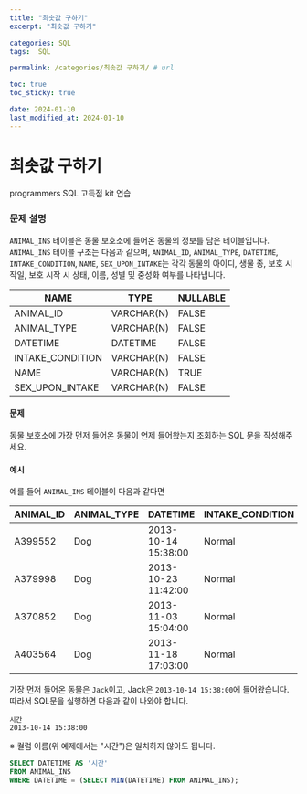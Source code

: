```yaml
---
title: "최솟값 구하기"
excerpt: "최솟값 구하기"

categories: SQL
tags:  SQL

permalink: /categories/최솟값 구하기/ # url

toc: true
toc_sticky: true

date: 2024-01-10
last_modified_at: 2024-01-10
---
```


# 최솟값 구하기

programmers SQL 고득점 kit 연습

### 문제 설명

`ANIMAL_INS` 테이블은 동물 보호소에 들어온 동물의 정보를 담은 테이블입니다. `ANIMAL_INS` 테이블 구조는 다음과 같으며, `ANIMAL_ID`, `ANIMAL_TYPE`, `DATETIME`, `INTAKE_CONDITION`, `NAME`, `SEX_UPON_INTAKE`는 각각 동물의 아이디, 생물 종, 보호 시작일, 보호 시작 시 상태, 이름, 성별 및 중성화 여부를 나타냅니다.

| NAME             | TYPE       | NULLABLE |
|------------------|------------|----------|
| ANIMAL_ID        | VARCHAR(N) | FALSE    |
| ANIMAL_TYPE      | VARCHAR(N) | FALSE    |
| DATETIME         | DATETIME   | FALSE    |
| INTAKE_CONDITION | VARCHAR(N) | FALSE    |
| NAME             | VARCHAR(N) | TRUE     |
| SEX_UPON_INTAKE  | VARCHAR(N) | FALSE    |

#### 문제

동물 보호소에 가장 먼저 들어온 동물이 언제 들어왔는지 조회하는 SQL 문을 작성해주세요.

#### 예시

예를 들어 `ANIMAL_INS` 테이블이 다음과 같다면

| ANIMAL_ID | ANIMAL_TYPE | DATETIME            | INTAKE_CONDITION | NAME     | SEX_UPON_INTAKE |
|-----------|-------------|---------------------|------------------|----------|-----------------|
| A399552   | Dog         | 2013-10-14 15:38:00 | Normal           | Jack     | Neutered Male   |
| A379998   | Dog         | 2013-10-23 11:42:00 | Normal           | Disciple | Intact Male     |
| A370852   | Dog         | 2013-11-03 15:04:00 | Normal           | Katie    | Spayed Female   |
| A403564   | Dog         | 2013-11-18 17:03:00 | Normal           | Anna     | Spayed Female   |

가장 먼저 들어온 동물은 `Jack`이고, Jack은 `2013-10-14 15:38:00`에 들어왔습니다. 따라서 SQL문을 실행하면 다음과 같이 나와야 합니다.

```
시간
2013-10-14 15:38:00
```

※ 컬럼 이름(위 예제에서는 "시간")은 일치하지 않아도 됩니다.

```sql
SELECT DATETIME AS '시간'
FROM ANIMAL_INS 
WHERE DATETIME = (SELECT MIN(DATETIME) FROM ANIMAL_INS);
```
